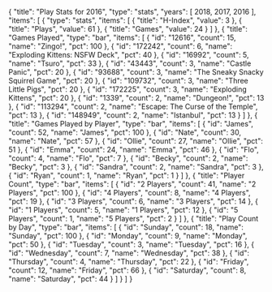 {
  "title": "Play Stats for 2016",
  "type": "stats",
  "years": [
    2018,
    2017,
    2016
  ],
  "items": [
    {
      "type": "stats",
      "items": [
        {
          "title": "H-Index",
          "value": 3
        },
        {
          "title": "Plays",
          "value": 61
        },
        {
          "title": "Games",
          "value": 24
        }
      ]
    },
    {
      "title": "Games Played",
      "type": "bar",
      "items": [
        {
          "id": "12616",
          "count": 15,
          "name": "Zingo!",
          "pct": 100
        },
        {
          "id": "172242",
          "count": 6,
          "name": "Exploding Kittens: NSFW Deck",
          "pct": 40
        },
        {
          "id": "16992",
          "count": 5,
          "name": "Tsuro",
          "pct": 33
        },
        {
          "id": "43443",
          "count": 3,
          "name": "Castle Panic",
          "pct": 20
        },
        {
          "id": "93688",
          "count": 3,
          "name": "The Sneaky Snacky Squirrel Game",
          "pct": 20
        },
        {
          "id": "109732",
          "count": 3,
          "name": "Three Little Pigs",
          "pct": 20
        },
        {
          "id": "172225",
          "count": 3,
          "name": "Exploding Kittens",
          "pct": 20
        },
        {
          "id": "1339",
          "count": 2,
          "name": "Dungeon!",
          "pct": 13
        },
        {
          "id": "113294",
          "count": 2,
          "name": "Escape: The Curse of the Temple",
          "pct": 13
        },
        {
          "id": "148949",
          "count": 2,
          "name": "Istanbul",
          "pct": 13
        }
      ]
    },
    {
      "title": "Games Played by Player",
      "type": "bar",
      "items": [
        {
          "id": "James",
          "count": 52,
          "name": "James",
          "pct": 100
        },
        {
          "id": "Nate",
          "count": 30,
          "name": "Nate",
          "pct": 57
        },
        {
          "id": "Ollie",
          "count": 27,
          "name": "Ollie",
          "pct": 51
        },
        {
          "id": "Emma",
          "count": 24,
          "name": "Emma",
          "pct": 46
        },
        {
          "id": "Flo",
          "count": 4,
          "name": "Flo",
          "pct": 7
        },
        {
          "id": "Becky",
          "count": 2,
          "name": "Becky",
          "pct": 3
        },
        {
          "id": "Sandra",
          "count": 2,
          "name": "Sandra",
          "pct": 3
        },
        {
          "id": "Ryan",
          "count": 1,
          "name": "Ryan",
          "pct": 1
        }
      ]
    },
    {
      "title": "Player Count",
      "type": "bar",
      "items": [
        {
          "id": "2 Players",
          "count": 41,
          "name": "2 Players",
          "pct": 100
        },
        {
          "id": "4 Players",
          "count": 8,
          "name": "4 Players",
          "pct": 19
        },
        {
          "id": "3 Players",
          "count": 6,
          "name": "3 Players",
          "pct": 14
        },
        {
          "id": "1 Players",
          "count": 5,
          "name": "1 Players",
          "pct": 12
        },
        {
          "id": "5 Players",
          "count": 1,
          "name": "5 Players",
          "pct": 2
        }
      ]
    },
    {
      "title": "Play Count by Day",
      "type": "bar",
      "items": [
        {
          "id": "Sunday",
          "count": 18,
          "name": "Sunday",
          "pct": 100
        },
        {
          "id": "Monday",
          "count": 9,
          "name": "Monday",
          "pct": 50
        },
        {
          "id": "Tuesday",
          "count": 3,
          "name": "Tuesday",
          "pct": 16
        },
        {
          "id": "Wednesday",
          "count": 7,
          "name": "Wednesday",
          "pct": 38
        },
        {
          "id": "Thursday",
          "count": 4,
          "name": "Thursday",
          "pct": 22
        },
        {
          "id": "Friday",
          "count": 12,
          "name": "Friday",
          "pct": 66
        },
        {
          "id": "Saturday",
          "count": 8,
          "name": "Saturday",
          "pct": 44
        }
      ]
    }
  ]
}
